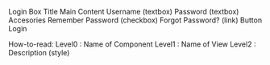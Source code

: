 Login Box
  Title
  Main Content
    Username (textbox)
    Password (textbox)
  Accesories
    Remember Password (checkbox)
    Forgot Password? (link)
  Button
    Login

How-to-read:
  Level0 : Name of Component
  Level1 : Name of View
  Level2 : Description (style)